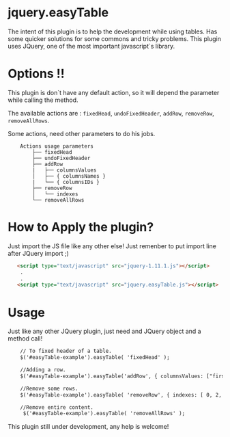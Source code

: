 jquery.easyTable
================

The intent of this plugin is to help the development while using tables.
Has some quicker solutions for some commons and tricky problems.
This plugin uses JQuery, one of the most important javascript`s library.

Options !!
==============
This plugin is don`t have any default action, so it will depend the parameter while calling the method.

The available actions are : `fixedHead`, `undoFixedHeader`, `addRow`, `removeRow`, `removeAllRows`.

Some actions, need other parameters to do his jobs.
```
    Actions usage parameters
        ├── fixedHead
        ├── undoFixedHeader
        ├── addRow
        |   ├── columnsValues
        │   ├── { columnsNames }  
        |   └── { columnsIDs }
        ├── removeRow
        │   └── indexes
        └── removeAllRows
```

How to Apply the plugin?
================

Just import the JS file like any other else!
Just remenber to put import line after JQuery import ;)

```html
   <script type="text/javascript" src="jquery-1.11.1.js"></script>
    .
    .
   <script type="text/javascript" src="jquery.easyTable.js"></script>
```

Usage
==============

Just like any other JQuery plugin, just need and JQuery object and a method call!

```html
    // To fixed header of a table.
    $('#easyTable-example').easyTable( 'fixedHead' );  

    //Adding a row.
    $('#easyTable-example').easyTable('addRow', { columnsValues: ["first", "...", "N columns" ] } );

    //Remove some rows.
    $('#easyTable-example').easyTable( 'removeRow', { indexes: [ 0, 2, 4, 6 ] } );  

    //Remove entire content.
     $('#easyTable-example').easyTable( 'removeAllRows' );  

```

This plugin still under development, any help is welcome!
